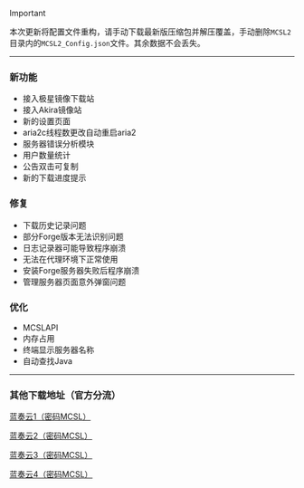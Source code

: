 > [!IMPORTANT]  
> 本次更新将配置文件重构，请手动下载最新版压缩包并解压覆盖，手动删除`MCSL2`目录内的`MCSL2_Config.json`文件。其余数据不会丢失。  
___

### 新功能  

- 接入极星镜像下载站  
- 接入Akira镜像站  
- 新的设置页面  
- aria2c线程数更改自动重启aria2  
- 服务器错误分析模块  
- 用户数量统计  
- 公告双击可复制  
- 新的下载进度提示  

### 修复  

- 下载历史记录问题  
- 部分Forge版本无法识别问题  
- 日志记录器可能导致程序崩溃  
- 无法在代理环境下正常使用  
- 安装Forge服务器失败后程序崩溃  
- 管理服务器页面意外弹窗问题  

### 优化  

- MCSLAPI  
- 内存占用  
- 终端显示服务器名称  
- 自动查找Java  

___

### 其他下载地址（官方分流）

[蓝奏云1（密码MCSL）](https://lxht.lanzoum.com/b01edy9tg)

[蓝奏云2（密码MCSL）](https://lxht.lanzoux.com/b01edy9tg)

[蓝奏云3（密码MCSL）](https://lxht.lanzoug.com/b01edy9tg)

[蓝奏云4（密码MCSL）](https://lxht.lanzoub.com/b01edy9tg)
